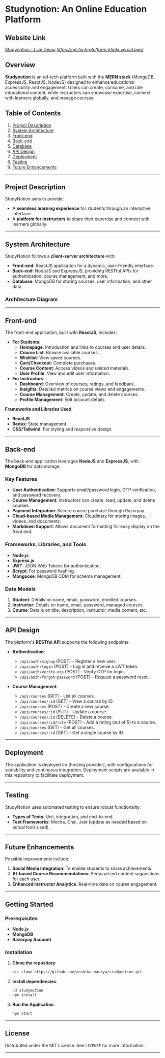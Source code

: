 # Studynotion: An Online Education Platform

## Website Link
[Studynotion - Live Demo](#) *https://ed-tech-platform-khaki.vercel.app/*

## Overview
**Studynotion** is an ed-tech platform built with the **MERN stack** (MongoDB, ExpressJS, ReactJS, NodeJS) designed to enhance educational accessibility and engagement. Users can create, consume, and rate educational content, while instructors can showcase expertise, connect with learners globally, and manage courses.

## Table of Contents
1. [Project Description](#project-description)
2. [System Architecture](#system-architecture)
3. [Front-end](#front-end)
4. [Back-end](#back-end)
5. [Database](#database)
6. [API Design](#api-design)
7. [Deployment](#deployment)
8. [Testing](#testing)
9. [Future Enhancements](#future-enhancements)

---

## Project Description
StudyNotion aims to provide:
- A **seamless learning experience** for students through an interactive interface.
- A **platform for instructors** to share their expertise and connect with learners globally.

---

## System Architecture
StudyNotion follows a **client-server architecture** with:
- **Front-end**: ReactJS application for a dynamic, user-friendly interface.
- **Back-end**: NodeJS and ExpressJS, providing RESTful APIs for authentication, course management, and more.
- **Database**: MongoDB for storing courses, user information, and other data.

### Architecture Diagram



---

## Front-end
The front-end application, built with **ReactJS**, includes:
- **For Students**:
  - **Homepage**: Introduction and links to courses and user details.
  - **Course List**: Browse available courses.
  - **Wishlist**: View saved courses.
  - **Cart/Checkout**: Complete purchases.
  - **Course Content**: Access videos and related materials.
  - **User Profile**: View and edit user information.
- **For Instructors**:
  - **Dashboard**: Overview of courses, ratings, and feedback.
  - **Insights**: Detailed metrics on course views and engagements.
  - **Course Management**: Create, update, and delete courses.
  - **Profile Management**: Edit account details.

**Frameworks and Libraries Used**:  
- **ReactJS**
- **Redux**: State management.
- **CSS/Tailwind**: For styling and responsive design.

---

## Back-end
The back-end application leverages **NodeJS** and **ExpressJS**, with **MongoDB** for data storage.

### Key Features
- **User Authentication**: Supports email/password login, OTP verification, and password recovery.
- **Course Management**: Instructors can create, read, update, and delete courses.
- **Payment Integration**: Secure course purchase through Razorpay.
- **Cloud-based Media Management**: Cloudinary for storing images, videos, and documents.
- **Markdown Support**: Allows document formatting for easy display on the front end.

### Frameworks, Libraries, and Tools
- **Node.js**
- **Express.js**
- **JWT**: JSON Web Tokens for authentication.
- **Bcrypt**: For password hashing.
- **Mongoose**: MongoDB ODM for schema management.

### Data Models
1. **Student**: Details on name, email, password, enrolled courses.
2. **Instructor**: Details on name, email, password, managed courses.
3. **Course**: Details on title, description, instructor, media content, etc.

---

## API Design
The platform's **RESTful API** supports the following endpoints:

- **Authentication**:
  - `/api/auth/signup` (POST) - Register a new user.
  - `/api/auth/login` (POST) - Log in and receive a JWT token.
  - `/api/auth/verify-otp` (POST) - Verify OTP for login.
  - `/api/auth/forgot-password` (POST) - Request a password reset.

- **Course Management**:
  - `/api/courses` (GET) - List all courses.
  - `/api/courses/:id` (GET) - View a course by ID.
  - `/api/courses` (POST) - Create a new course.
  - `/api/courses/:id` (PUT) - Update a course.
  - `/api/courses/:id` (DELETE) - Delete a course.
  - `/api/courses/:id/rate` (POST) - Add a rating (out of 5) to a course.
  - `/api/courses` (GET) - Get all courses.
  - `/api/courses/:id` (GET) - Get a single course by ID.


---

## Deployment
The application is deployed on [hosting provider], with configurations for scalability and continuous integration. Deployment scripts are available in this repository to facilitate deployment.

---

## Testing
StudyNotion uses automated testing to ensure robust functionality:
- **Types of Tests**: Unit, integration, and end-to-end.
- **Test Frameworks**: Mocha, Chai, Jest (update as needed based on actual tools used).

---

## Future Enhancements
Possible improvements include:
1. **Social Media Integration**: To enable students to share achievements.
2. **AI-based Course Recommendations**: Personalized content suggestions for each user.
3. **Enhanced Instructor Analytics**: Real-time data on course engagement.

---

## Getting Started

### Prerequisites
- **Node.js**
- **MongoDB**
- **Razorpay Account**

### Installation

1. **Clone the repository**:
   ```bash
   git clone https://github.com/anshika-maurya/studynotion.git
   ```
2. **Install dependencies**:
   ```bash
   cd studynotion
   npm install
   ```

3. **Run the Application**:
   ```bash
   npm start
   ```


---

## License
Distributed under the MIT License. See `LICENSE` for more information.

---
